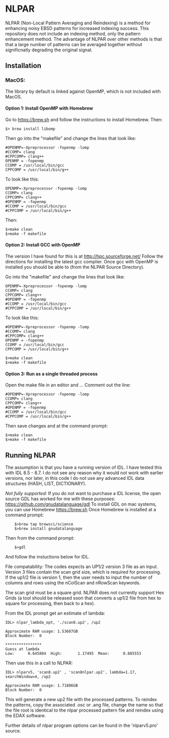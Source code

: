 # NLPAR
NLPAR (Non-Local Pattern Averaging and Reindexing) is a method for enhancing noisy EBSD patterns for increased indexing success. This repository does not include an indexing method, only the pattern enhancement method.  The advantage of NLPAR over other methods is that that a large number of patterns can be averaged together without significnatly degrading the original signal.  

## Installation

### MacOS:

The library by default is linked against OpenMP, which is not included with MacOS. 

#### Option 1: Install OpenMP with Homebrew
Go to https://brew.sh and follow the instructions to install Homebrew.  Then:

    $> brew install libomp

Then go into the "makefile" and change the lines that look like:

    #OPENMP=-Xpreprocessor -fopenmp -lomp
    #CCOMP= clang 
    #CPPCOMP= clang++
    OPENMP = -fopenmp
    CCOMP = /usr/local/bin/gcc
    CPPCOMP = /usr/local/bin/g++

To look like this: 
    
    OPENMP=-Xpreprocessor -fopenmp -lomp
    CCOMP= clang 
    CPPCOMP= clang++
    #OPENMP = -fopenmp
    #CCOMP = /usr/local/bin/gcc
    #CPPCOMP = /usr/local/bin/g++

Then:

    $>make clean
    $>make -f makefile

#### Option 2: Install GCC with OpenMP 
The version I have found for this is at http://hpc.sourceforge.net/
Follow the directions for installing the latest gcc complier.  Once gcc with OpenMP is installed you should be able to (from the NLPAR Source Directory).

Go into the "makefile" and change the lines that look like:

    OPENMP=-Xpreprocessor -fopenmp -lomp
    CCOMP= clang 
    CPPCOMP= clang++
    #OPENMP = -fopenmp
    #CCOMP = /usr/local/bin/gcc
    #CPPCOMP = /usr/local/bin/g++

To look like this: 
    
    #OPENMP=-Xpreprocessor -fopenmp -lomp
    #CCOMP= clang 
    #CPPCOMP= clang++
    OPENMP = -fopenmp
    CCOMP = /usr/local/bin/gcc
    CPPCOMP = /usr/local/bin/g++

    $>make clean
    $>make -f makefile

#### Option 3: Run as a single threaded process  
Open the make file in an editor and ...
Comment out the line:

    #OPENMP=-Xpreprocessor -fopenmp -lomp
    CCOMP= clang 
    CPPCOMP= clang++
    #OPENMP = -fopenmp
    #CCOMP = /usr/local/bin/gcc
    #CPPCOMP = /usr/local/bin/g++

Then save changes and at the command prompt:

    $>make clean
    $>make -f makefile





## Running NLPAR

The assumption is that you have a running version of IDL.  I have tested this with IDL 8.5 - 8.7.  I do not see any reason why it would not work with earlier versions, nor later, in this code I do not use any advanced IDL data structures (HASH, LIST, DICTIONARY).  

_Not fully supported:_ If you do not want to purchase a IDL license, the open source GDL has worked for me with these purposes: https://github.com/gnudatalanguage/gdl To install GDL on mac systems, you can use Homebrew https://brew.sh 
Once Homebrew is installed at a command prompt:

        $>brew tap brewsci/science
        $>brew install gnudatalanguage

Then from the command prompt:

        $>gdl
And follow the instuctions below for IDL. 


File compatability: The codes expects an UP1/2 version 3 file as an input. Version 3 files contain the scan grid size, which is required for processing.  If the up1/2 file is version 1, then the user needs to input the number of columns and rows using the nColScan and nRowScan keywords. 

The scan grid must be a square grid.  NLPAR does not currently support Hex Grids (a tool should be released soon that converts a up1/2 file from hex to square for processing, then back to a hex).

From the IDL prompt get an estimate of lambda:

    IDL> nlpar_lambda_opt, './scan8.up2', /up2

    Approximate RAM usage: 1.53687GB
    Block Number:  0

    ****************
    Guess at lambda
    Low:      0.645804  High:       1.17495  Mean:      0.885553

Then use this in a call to NLPAR:

    IDL> nlparv5, 'scan8.up2' , 'scan8nlpar.up2', lambda=1.17, searchWindow=4, /up2

    Approximate RAM usage: 1.71886GB
    Block Number:  0


This will generate a new up2 file with the processed patterns.  To reindex the patterns, copy the associated .osc or .ang file, change the name so that the file root is identical to the nlpar processed pattern file and reindex using the EDAX software.  

Further details of nlpar program options can be found in the 'nlparv5.pro' source.

